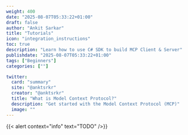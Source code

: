 ```yaml
---
weight: 400
date: "2025-08-07T05:33:22+01:00"
draft: false
author: "Ankit Sarkar"
title: "Tutorials"
icon: "integration_instructions"
toc: true
description: "Learn how to use C# SDK to build MCP Client & Server"
publishdate: "2025-08-07T05:33:22+01:00"
tags: ["Beginners"]
categories: [""]

twitter:
  card: "summary"
  site: "@anktsrkr"
  creator: "@anktsrkr"
  title: "What is Model Context Protocol?"
  description: "Get started with the Model Context Protocol (MCP)"
  image: ""
---
```



{{< alert context="info" text="TODO" />}}